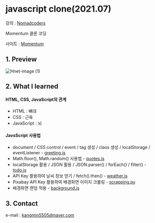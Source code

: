 # javascript clone(2021.07)

강의 : <a href="https://nomadcoders.co/javascript-for-beginners">Nomadcoders</a>
<p>Momentum 클론 코딩<p/>
<p>사이트 : 
<a href="https://chrome.google.com/webstore/detail/momentum/laookkfknpbbblfpciffpaejjkokdgca?hl=ko" target="_blank">Momentum<a/>

  
## 1. Preview

![Hnet-image (1)](https://user-images.githubusercontent.com/74703501/126901007-0736be3b-aaaf-486a-8193-a4f29bf85b91.gif)

  
## 2. What I learned
<h4>HTML, CSS, JavaScript의 관계</h4>
<ul>
  <li>HTML : 뼈대</li>
  <li>CSS : 근육</li>
  <li>JavaScript : 뇌</li>
</ul>
  
<h4>JavsScript 사용법</h4>
<ul>
  <li>document / CSS control / event / tag 생성 / class 생성 / localStorage / eventListener - <a href="https://github.com/kangmin5505/javascript_clone/blob/master/js/greeting.js">greeting.js</a> </li>
  <li>Math.floor(), Math.random() 사용법 -  <a href="https://github.com/kangmin5505/javascript_clone/blob/master/js/quotes.js">quotes.js</a> </li>
  <li>localStorage 활용 / JSON 활용 / JSON.parser() / forEach() / filter() -  <a href="https://github.com/kangmin5505/javascript_clone/blob/master/js/todo.js">todo.js</a> </li>
  <li>API Key 활용하여 날씨 정보 얻기 / fetch().then() -  <a href="https://github.com/kangmin5505/javascript_clone/blob/master/js/weather.js">weather.js</a> </li>
  <li>Pixabay API Key 활용하여 배경화면 이미지 크롤링 -  <a href="https://github.com/kangmin5505/javascript_clone/blob/master/scrapping.py">scrapping.py</a> </li>
  <li>배경화면 랜덤 적용 -  <a href="https://github.com/kangmin5505/javascript_clone/blob/master/js/background.js">background.js</a> </li>
</ul>

## 3. Contact
e-mail : kangmin5505@naver.com
